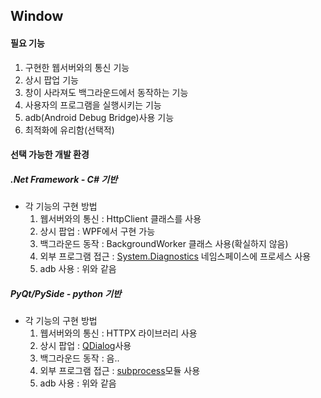 ## Window
#### 필요 기능
1. 구현한 웹서버와의 통신 기능
2. 상시 팝업 기능
3. 창이 사라져도 백그라운드에서 동작하는 기능
4. 사용자의 프로그램을 실행시키는 기능
5. adb(Android Debug Bridge)사용 기능
6. 최적화에 유리함(선택적)
#### 선택 가능한 개발 환경
##### .Net Framework - C# 기반
- 각 기능의 구현 방법
	1. 웹서버와의 통신 : HttpClient 클래스를 사용
	2. 상시 팝업 : WPF에서 구현 가능
	3. 백그라운드 동작 : BackgroundWorker 클래스 사용(확실하지 않음)
	4. 외부 프로그램 접근 : [System.Diagnostics](https://learn.microsoft.com/ko-kr/dotnet/api/system.diagnostics.process?view=net-8.0) 네임스페이스에 프로세스 사용
	5. adb 사용 : 위와 같음
##### PyQt/PySide - python 기반
- 각 기능의 구현 방법
	1. 웹서버와의 통신 : HTTPX 라이브러리 사용
	2. 상시 팝업 : [QDialog](https://doc.qt.io/qt-6/qdialog.html)사용
	3. 백그라운드 동작 : 음..
	4. 외부 프로그램 접근 : [subprocess](https://docs.python.org/ko/3/library/subprocess.html)모듈 사용
	5. adb 사용 : 위와 같음